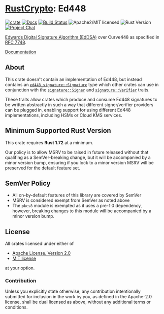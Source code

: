 # [RustCrypto]: Ed448

[![crate][crate-image]][crate-link]
[![Docs][docs-image]][docs-link]
[![Build Status][build-image]][build-link]
![Apache2/MIT licensed][license-image]
![Rust Version][rustc-image]
[![Project Chat][chat-image]][chat-link]

[Edwards Digital Signature Algorithm (EdDSA)][1] over Curve448 as specified
in [RFC 7748][2].

[Documentation][docs-link]

## About

This crate doesn't contain an implementation of Ed448, but instead
contains an [`ed448_signature::Signature`][3] type which other crates can use in
conjunction with the [`signature::Signer`][4] and [`signature::Verifier`][5]
traits.

These traits allow crates which produce and consume Ed448 signatures
to be written abstractly in such a way that different signer/verifier
providers can be plugged in, enabling support for using different
Ed448 implementations, including HSMs or Cloud KMS services.

## Minimum Supported Rust Version

This crate requires **Rust 1.72** at a minimum.

Our policy is to allow MSRV to be raised in future released without that
qualifing as a SemVer-breaking change, but it will be accompanied by a minor
version bump, ensuring if you lock to a minor version MSRV will be preserved
for the default feature set.

## SemVer Policy

- All on-by-default features of this library are covered by SemVer
- MSRV is considered exempt from SemVer as noted above
- The `pkcs8` module is exempted as it uses a pre-1.0 dependency, however,
  breaking changes to this module will be accompanied by a minor version bump.

## License

All crates licensed under either of

 * [Apache License, Version 2.0](http://www.apache.org/licenses/LICENSE-2.0)
 * [MIT license](http://opensource.org/licenses/MIT)

at your option.

### Contribution

Unless you explicitly state otherwise, any contribution intentionally submitted
for inclusion in the work by you, as defined in the Apache-2.0 license, shall be
dual licensed as above, without any additional terms or conditions.

[//]: # (badges)

[crate-image]: https://img.shields.io/crates/v/ed448-signature
[crate-link]: https://crates.io/crates/ed448-signature
[docs-image]: https://docs.rs/ed448-signature/badge.svg
[docs-link]: https://docs.rs/ed448-signature/
[build-image]: https://github.com/RustCrypto/signatures/actions/workflows/ed448.yml/badge.svg
[build-link]: https://github.com/RustCrypto/signatures/actions/workflows/ed448.yml
[license-image]: https://img.shields.io/badge/license-Apache2.0/MIT-blue.svg
[rustc-image]: https://img.shields.io/badge/rustc-1.712-blue.svg
[chat-image]: https://img.shields.io/badge/zulip-join_chat-blue.svg
[chat-link]: https://rustcrypto.zulipchat.com/#narrow/stream/260048-signatures

[//]: # (links)

[RustCrypto]: https://github.com/RustCrypto

[//]: # (footnotes)

[1]: https://en.wikipedia.org/wiki/EdDSA#Ed448
[2]: https://tools.ietf.org/html/rfc7748
[3]: https://docs.rs/ed448-signature/latest/ed448-signature/struct.Signature.html
[4]: https://docs.rs/signature/latest/signature/trait.Signer.html
[5]: https://docs.rs/signature/latest/signature/trait.Verifier.html
